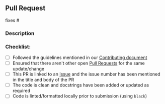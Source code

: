 ## Pull Request

fixes #
<!-- Please add the issue number you're trying to fix with this PR, if none then please create an issue first, also, please prefix your PR title with "[Fixes #<issue-number>] " (without quotes) -->

### Description
<!-- A line or two explaining what this patch does -->

### Checklist:
- [ ] Followed the guidelines mentioned in our [Contributing document](../CONTRIBUTING.md)
- [ ] Ensured that there aren't other open [Pull Requests](https://www.github.com/Auto-DL/k8s-deployment/pulls) for the same update/change
- [ ] This PR is linked to an [Issue](https://www.github.com/Auto-DL/k8s-deployment/issues) and the issue number has been mentioned in the title and body of the PR
- [ ] The code is clean and docstrings have been added or updated as required
- [ ] Code is linted/formatted locally prior to submission (using `black`)

<!-- In case you have signed-off you're commits, please cut and paste the signed-off by line here at the end -->
